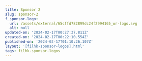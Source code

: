 ```yaml
---
title: Sponsor 2
slug: sponsor-2
f_sponsor-logo:
  url: /assets/external/65cffd782899dc24f2994165_wr-logo.svg
  alt: null
updated-on: '2024-02-17T00:27:37.811Z'
created-on: '2024-02-17T00:22:10.554Z'
published-on: '2024-02-17T01:10:26.107Z'
layout: '[filhk-sponsor-logos].html'
tags: filhk-sponsor-logos
---
```



